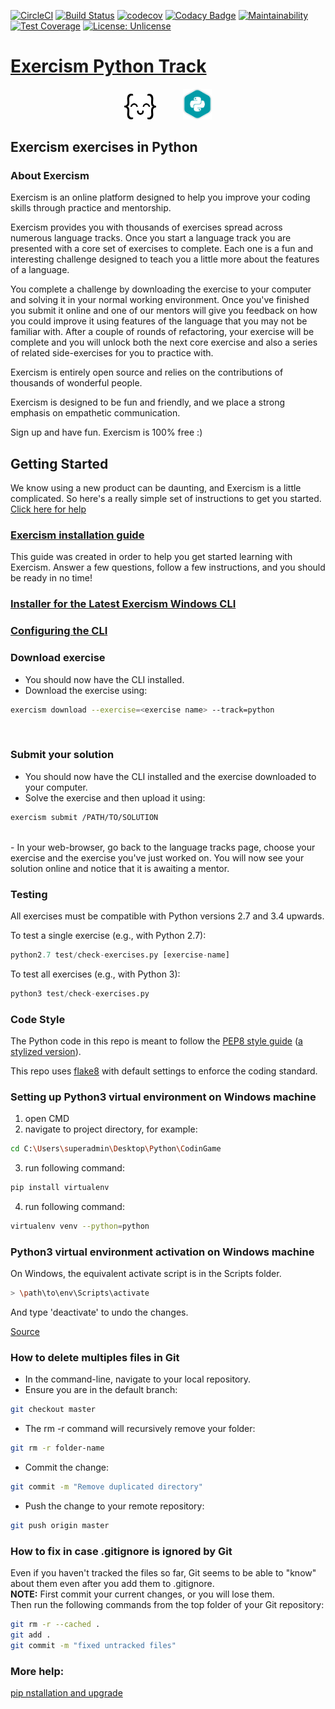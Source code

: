 [![CircleCI](https://circleci.com/gh/ikostan/Exercism_Python_Track.svg?style=svg)](https://circleci.com/gh/ikostan/Exercism_Python_Track)
[![Build Status](https://travis-ci.org/ikostan/Exercism_Python_Track.svg?branch=master)](https://travis-ci.org/ikostan/Exercism_Python_Track)
[![codecov](https://codecov.io/gh/ikostan/Exercism_Python_Track/branch/master/graph/badge.svg)](https://codecov.io/gh/ikostan/Exercism_Python_Track)
[![Codacy Badge](https://api.codacy.com/project/badge/Grade/ca9615282dd64dcfb048b4c9b2c1a871)](https://www.codacy.com/manual/ikostan/Exercism_Python_Track?utm_source=github.com&amp;utm_medium=referral&amp;utm_content=ikostan/Exercism_Python_Track&amp;utm_campaign=Badge_Grade)
[![Maintainability](https://api.codeclimate.com/v1/badges/0ea011311ba259bed22e/maintainability)](https://codeclimate.com/github/ikostan/Exercism_Python_Track/maintainability)
[![Test Coverage](https://api.codeclimate.com/v1/badges/0ea011311ba259bed22e/test_coverage)](https://codeclimate.com/github/ikostan/Exercism_Python_Track/test_coverage)
[![License: Unlicense](https://img.shields.io/badge/license-Unlicense-blue.svg)](http://unlicense.org/)

# [Exercism Python Track](https://exercism.io/my/tracks/python)

<div align="center"> 
<img width="10%" height="10%" src="https://github.com/ikostan/Exercism_Python_Track/blob/master/img/exercism-logo.png" hspace="20">
<img width="9%" height="9%" src="https://github.com/ikostan/Exercism_Python_Track/blob/master/img/python-track.png" hspace="20">
</div>

## Exercism exercises in Python

### About Exercism
Exercism is an online platform designed to help you improve your coding skills through practice and mentorship.

Exercism provides you with thousands of exercises spread across numerous language tracks. Once you start a language track you are presented with a core set of exercises to complete. Each one is a fun and interesting challenge designed to teach you a little more about the features of a language.

You complete a challenge by downloading the exercise to your computer and solving it in your normal working environment. Once you've finished you submit it online and one of our mentors will give you feedback on how you could improve it using features of the language that you may not be familiar with. After a couple of rounds of refactoring, your exercise will be complete and you will unlock both the next core exercise and also a series of related side-exercises for you to practice with.

Exercism is entirely open source and relies on the contributions of thousands of wonderful people.

Exercism is designed to be fun and friendly, and we place a strong emphasis on empathetic communication. 

Sign up and have fun. Exercism is 100% free :)

## Getting Started
We know using a new product can be daunting, and Exercism is a little complicated. So here's a really simple set of instructions to get you started. [Click here for help](https://exercism.io/getting-started)

### [Exercism installation guide](https://exercism.io/cli-walkthrough)<br/>
This guide was created in order to help you get started learning with Exercism. Answer a few questions, follow a few instructions, and you should be ready in no time!

### [Installer for the Latest Exercism Windows CLI](https://github.com/exercism/windows-installer/releases/tag/v1.5.3)

### [Configuring the CLI](https://exercism.io/cli-walkthrough)

### Download exercise
- You should now have the CLI installed.<br/>
- Download the exercise using:<br/>
```bash
exercism download --exercise=<exercise name> --track=python
```
<br/>

### Submit your solution
- You should now have the CLI installed and the exercise downloaded to your computer. <br/>
- Solve the exercise and then upload it using:<br/> 
```bash
exercism submit /PATH/TO/SOLUTION
```
<br/>
- In your web-browser, go back to the language tracks page, choose your exercise and the exercise you've just worked on. You will now see your solution online and notice that it is awaiting a mentor.<br/>

### Testing

All exercises must be compatible with Python versions 2.7 and 3.4 upwards.

To test a single exercise (e.g., with Python 2.7):
```python
python2.7 test/check-exercises.py [exercise-name]
```

To test all exercises (e.g., with Python 3):
```python
python3 test/check-exercises.py
```

### Code Style

The Python code in this repo is meant to follow the [PEP8 style guide](https://www.python.org/dev/peps/pep-0008/) ([a stylized version](http://pep8.org)).

This repo uses [flake8](http://flake8.readthedocs.org/en/latest/) with default settings to enforce the coding standard.

### Setting up Python3 virtual environment on Windows machine

 1. open CMD
 2. navigate to project directory, for example:<br/> 
```bash
cd C:\Users\superadmin\Desktop\Python\CodinGame
```
 3. run following command:<br/> 
```bash 
pip install virtualenv
```
 4. run following command:<br/> 
```bash 
virtualenv venv --python=python
```

### Python3 virtual environment activation on Windows machine<br/> 

On Windows, the equivalent activate script is in the Scripts folder.<br/> 
```bash
> \path\to\env\Scripts\activate
```
And type 'deactivate' to undo the changes.<br/>

[Source](https://virtualenv.pypa.io/en/stable/userguide/)<br/>

### How to delete multiples files in Git

- In the command-line, navigate to your local repository.
- Ensure you are in the default branch:<br/> 
```bash 
git checkout master
```
- The rm -r command will recursively remove your folder:<br/> 
```bash 
git rm -r folder-name
```
- Commit the change:<br/> 
```bash 
git commit -m "Remove duplicated directory"
```
- Push the change to your remote repository:<br/> 
```bash 
git push origin master
```

### How to fix in case .gitignore is ignored by Git
Even if you haven't tracked the files so far, Git seems to be able to "know" about them even after you add them to .gitignore.<br/> 
**NOTE:** First commit your current changes, or you will lose them.<br/> 
Then run the following commands from the top folder of your Git repository:<br/> 
```bash 
git rm -r --cached .
git add .
git commit -m "fixed untracked files"
```

### More help:
[pip nstallation and upgrade](https://pip.pypa.io/en/stable/installing/)